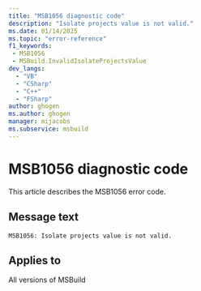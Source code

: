 ```yaml
---
title: "MSB1056 diagnostic code"
description: "Isolate projects value is not valid."
ms.date: 01/14/2025
ms.topic: "error-reference"
f1_keywords:
 - MSB1056
 - MSBuild.InvalidIsolateProjectsValue
dev_langs:
  - "VB"
  - "CSharp"
  - "C++"
  - "FSharp"
author: ghogen
ms.author: ghogen
manager: mijacobs
ms.subservice: msbuild
---
```


# MSB1056 diagnostic code

<!-- :::ErrorDefinitionDescription::: -->
<!-- :::editable-content name="introDescription"::: -->
This article describes the MSB1056 error code.
<!-- :::editable-content-end::: -->

## Message text

`MSB1056: Isolate projects value is not valid.`

<!-- :::editable-content name="postOutputDescription"::: -->
<!--
{StrBegin="MSBUILD : error MSB1056: "}
      UE: This message does not need in-line parameters because the exception takes care of displaying the invalid arg.
      This error is shown when a user specifies a value for the -isolateProjects parameter that is not equivalent
      to Boolean.TrueString, nameof(ProjectIsolationMode.MessageUponIsolationViolation), or Boolean.FalseString.
      LOCALIZATION: The prefix "MSBUILD : error MSBxxxx:" should not be localized.
-->
<!-- :::editable-content-end::: -->
<!-- :::ErrorDefinitionDescription-end::: -->

## Applies to

All versions of MSBuild
